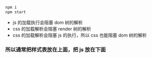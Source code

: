 

```js
npm i
npm start
```

- js 的加载执行会阻塞 dom 树的解析
- css 的加载解析会阻塞 render 树的解析
- css 的加载解析会阻塞 js 的执行，所以 css 也能阻塞 dom 树的解析

### 所以通常把样式表放在上面，把 js 放在下面
